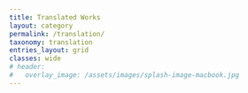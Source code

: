 ```yaml
---
title: Translated Works
layout: category
permalink: /translation/
taxonomy: translation
entries_layout: grid
classes: wide
# header:
#   overlay_image: /assets/images/splash-image-macbook.jpg
---
```

